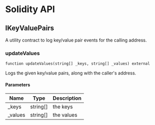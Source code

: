 # Solidity API

## IKeyValuePairs

A utility contract to log key/value pair events for the calling address.

### updateValues

```solidity
function updateValues(string[] _keys, string[] _values) external
```

Logs the given key/value pairs, along with the caller's address.

#### Parameters

| Name | Type | Description |
| ---- | ---- | ----------- |
| _keys | string[] | the keys |
| _values | string[] | the values |

